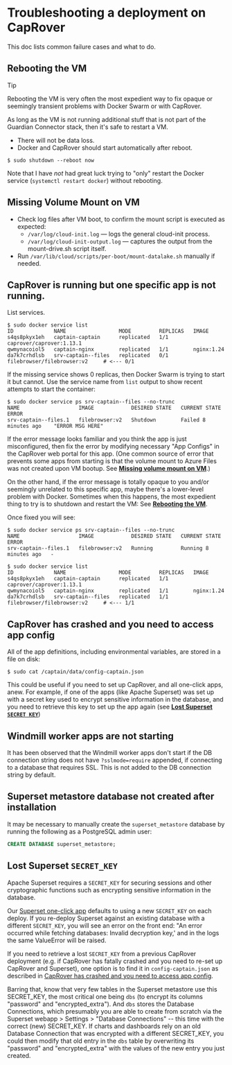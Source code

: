# Troubleshooting a deployment on CapRover

This doc lists common failure cases and what to do.

## Rebooting the VM

> [!TIP]
> Rebooting the VM is very often the most expedient way to fix opaque or seemingly transient problems
> with Docker Swarm or with CapRover.

As long as the VM is not running additional stuff that is not part of the Guardian Connector stack, then
it's safe to restart a VM.
- There will not be data loss.
- Docker and CapRover should start automatically after reboot.

```
$ sudo shutdown --reboot now
```

Note that I have _not_ had great luck trying to "only" restart the Docker service (`systemctl restart docker`) without rebooting.


## Missing Volume Mount on VM

- Check log files after VM boot, to confirm the mount script is executed as expected:
    * `/var/log/cloud-init.log` — logs the general cloud-init process.
    * `/var/log/cloud-init-output.log` — captures the output from the mount-drive.sh script itself.
- Run `/var/lib/cloud/scripts/per-boot/mount-datalake.sh` manually if needed.


## CapRover is running but one specific app is not running.

List services.
```
$ sudo docker service list
ID             NAME                 MODE         REPLICAS   IMAGE
s4qs8pkyx1eh   captain-captain      replicated   1/1        caprover/caprover:1.13.1
qwmynacoiol5   captain-nginx        replicated   1/1        nginx:1.24
da7k7crhdlsb   srv-captain--files   replicated   0/1        filebrowser/filebrowser:v2     # <--- 0/1
```

If the missing service shows 0 replicas, then Docker Swarm is trying to start it but cannot.
Use the service name from `list` output to show recent attempts to start the container:

```
$ sudo docker service ps srv-captain--files --no-trunc
NAME                   IMAGE            DESIRED STATE   CURRENT STATE           ERROR
srv-captain--files.1   filebrowser:v2   Shutdown        Failed 8 minutes ago    "ERROR MSG HERE"
```

If the error message looks familiar and you think the app is just misconfigured, then
fix the error by modifying necessary "App Configs" in the CapRover web portal for this app.
(One common source of error that prevents some apps from starting is that the volume mount to Azure Files
was not created upon VM bootup.  See [**Missing volume mount on VM**](#missing-volume-mount-on-vm).)

On the other hand, if the error message is totally opaque to you and/or seemingly unrelated to this
specific app, maybe there's a lower-level problem with Docker. Sometimes when this happens, the most expedient
thing to try is to shutdown and restart the VM: See [**Rebooting the VM**](#rebooting-the-vm).

Once fixed you will see:

```
$ sudo docker service ps srv-captain--files --no-trunc
NAME                   IMAGE            DESIRED STATE   CURRENT STATE           ERROR
srv-captain--files.1   filebrowser:v2   Running         Running 8 minutes ago   -

$ sudo docker service list
ID             NAME                 MODE         REPLICAS   IMAGE
s4qs8pkyx1eh   captain-captain      replicated   1/1        caprover/caprover:1.13.1
qwmynacoiol5   captain-nginx        replicated   1/1        nginx:1.24
da7k7crhdlsb   srv-captain--files   replicated   1/1        filebrowser/filebrowser:v2     # <--- 1/1
```

## CapRover has crashed and you need to access app config

All of the app definitions, including environmental variables, are stored in a file on disk:

```
$ sudo cat /captain/data/config-captain.json
```

This could be useful if you need to set up CapRover, and all one-click apps, anew.
For example, if one of the apps (like Apache Superset) was set up with a secret key used to encrypt sensitive information in the database, and you need to retrieve this key to set up the app again (see [**Lost Superset `SECRET KEY`**](#lost-superset-secret_key))

## Windmill worker apps are not starting

It has been observed that the Windmill worker apps don't start if the DB connection string does not have `?sslmode=require` appended, if connecting to a database that requires SSL. This is not added to the DB connection string by default.

## Superset metastore database not created after installation

It may be necessary to manually create the `superset_metastore` database by running the following as a PostgreSQL admin user:

```sql
CREATE DATABASE superset_metastore;
```

## Lost Superset `SECRET_KEY`

Apache Superset requires a `SECRET_KEY` for securing sessions and other cryptographic functions such as encrypting sensitive information in the database.

Our [Superset one-click app](one-click-apps/v4/apps/superset-only.yml) defaults to using a new `SECRET_KEY` on each deploy. If you re-deploy Superset against an existing database with a different `SECRET_KEY`, you will see an error on the front end: "An error occurred while fetching databases: Invalid decryption key,' and in the logs the same ValueError will be raised.

If you need to retrieve a lost `SECRET_KEY` from a previous CapRover deployment (e.g. if CapRover has fatally crashed and you need to re-set up CapRover and Superset), one option is to find it in `config-captain.json` as described in [CapRover has crashed and you need to access app config](#caprover-has-crashed-and-you-need-to-access-app-config).

Barring that, know that very few tables in the Superset metastore use this SECRET_KEY, the
most critical one being `dbs` (to encrypt its columns "password" and "encrypted_extra").
And `dbs` stores the Database Connections, which presumably you are able to create from scratch
via the Superset webapp > Settings > "Database Connections" -- this time with the correct (new) SECRET_KEY.
If charts and dashboards rely on an old Database Connection that was encrypted with a different SECRET_KEY,
you could then modify that old entry in the `dbs` table by overwriting its "password" and "encrypted_extra"
with the values of the new entry you just created.
